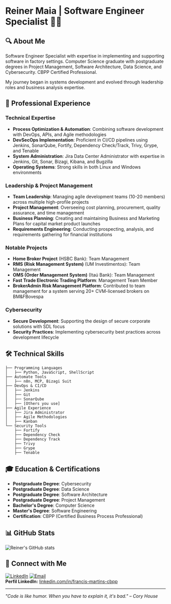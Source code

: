 # Reiner Maia | Software Engineer Specialist 👨‍💻

## 🔍 About Me
Software Engineer Specialist with expertise in implementing and supporting software in factory settings. Computer Science graduate with postgraduate degrees in Project Management, Software Architecture, Data Science, and Cybersecurity. CBPP Certified Professional.

My journey began in systems development and evolved through leadership roles and business analysis expertise.

## 💼 Professional Experience

### Technical Expertise
- **Process Optimization & Automation**: Combining software development with DevOps, APIs, and Agile methodologies
- **DevSecOps Implementation**: Proficient in CI/CD pipelines using Jenkins, SonarQube, Fortify, Dependency Check/Track, Trivy, Grype, and Tenable
- **System Administration**: Jira Data Center Administrator with expertise in Jenkins, Git, Sonar, Bizagi, Kibana, and Bugzilla
- **Operating Systems**: Strong skills in both Linux and Windows environments

### Leadership & Project Management
- **Team Leadership**: Managing agile development teams (10-20 members) across multiple high-profile projects
- **Project Management**: Overseeing cost planning, procurement, quality assurance, and time management
- **Business Planning**: Creating and maintaining Business and Marketing Plans for capital market product launches
- **Requirements Engineering**: Conducting prospecting, analysis, and requirements gathering for financial institutions

### Notable Projects
- **Home Broker Project** (HSBC Bank): Team Management
- **RMS (Risk Management System)** (UM Investimentos): Team Management
- **OMS (Order Management System)** (Itaú Bank): Team Management
- **Fast Trade Electronic Trading Platform**: Management Team Member
- **BrokerAdmin Risk Management Platform**: Contributed to team management for a system serving 20+ CVM-licensed brokers on BM&FBovespa

### Cybersecurity
- **Secure Development**: Supporting the design of secure corporate solutions with SDL focus
- **Security Practices**: Implementing cybersecurity best practices across development lifecycle

## 🛠️ Technical Skills
```
├── Programming Languages
│   ├── Python, JavaScript, ShellScript
├── Automate Tools
│   ├── n8n, MCP, Bizagi Suit
├── DevOps & CI/CD
│   ├── Jenkins
│   ├── Git
│   ├── SonarQube
│   ├── [Others you use]
├── Agile Experience
│   ├── Jira Administrator
│   ├── Agile Methodologies
│   ├── Kanban
└── Security Tools
    ├── Fortify
    ├── Dependency Check
    ├── Dependency Track
    ├── Trivy
    ├── Grype
    ├── Tenable
```

## 🎓 Education & Certifications
- **Postgraduate Degree**: Cybersecurity
- **Postgraduate Degree**: Data Science
- **Postgraduate Degree**: Software Architecture
- **Postgraduate Degree**: Project Management
- **Bachelor's Degree**: Computer Science
- **Master's Degree**: Software Engineering
- **Certification**: CBPP (Certified Business Process Professional)

## 📊 GitHub Stats
![Reiner's GitHub stats](https://github-readme-stats.vercel.app/api?username=reinermaia&show_icons=true&theme=dark)

## 🔗 Connect with Me
[![LinkedIn](https://img.shields.io/badge/LinkedIn-0077B5?style=for-the-badge&logo=linkedin&logoColor=white)](https://www.linkedin.com/in/francis-martins-cbpp/) 
[![Email](https://img.shields.io/badge/Email-D14836?style=for-the-badge&logo=gmail&logoColor=white)](mailto:francis.reiner@live.com)  
**Perfil LinkedIn:** [linkedin.com/in/francis-martins-cbpp](https://www.linkedin.com/in/francis-martins-cbpp/)

---
*"Code is like humor. When you have to explain it, it's bad." – Cory House*
